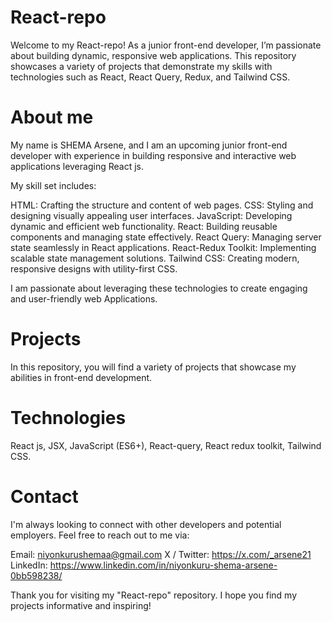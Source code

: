 # React-repo

Welcome to my React-repo! As a junior front-end developer, I’m passionate about building dynamic, responsive web applications. This repository showcases a variety of projects that demonstrate my skills with technologies such as React, React Query, Redux, and Tailwind CSS.

# About me

My name is SHEMA Arsene, and I am an upcoming junior front-end developer with experience in building responsive and interactive web applications leveraging React js.

My skill set includes:

HTML: Crafting the structure and content of web pages.
CSS: Styling and designing visually appealing user interfaces.
JavaScript: Developing dynamic and efficient web functionality.
React: Building reusable components and managing state effectively.
React Query: Managing server state seamlessly in React applications.
React-Redux Toolkit: Implementing scalable state management solutions.
Tailwind CSS: Creating modern, responsive designs with utility-first CSS.

I am passionate about leveraging these technologies to create engaging and user-friendly web Applications.

# Projects

In this repository, you will find a variety of projects that showcase my abilities in front-end development.

# Technologies

React js, JSX, JavaScript (ES6+), React-query, React redux toolkit, Tailwind CSS.

# Contact

I'm always looking to connect with other developers and potential employers. Feel free to reach out to me via:

Email: niyonkurushemaa@gmail.com
X / Twitter: https://x.com/_arsene21
LinkedIn: https://www.linkedin.com/in/niyonkuru-shema-arsene-0bb598238/

Thank you for visiting my "React-repo" repository. I hope you find my projects informative and inspiring!
